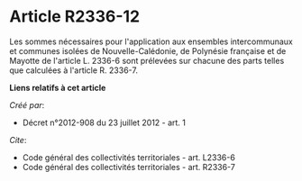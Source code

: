 # Article R2336-12

Les sommes nécessaires pour l'application aux ensembles intercommunaux et communes isolées de Nouvelle-Calédonie, de
Polynésie française et de Mayotte de l'article L. 2336-6 sont prélevées sur chacune des parts telles que calculées à
l'article R. 2336-7.

**Liens relatifs à cet article**

_Créé par_:

  - Décret n°2012-908 du 23 juillet 2012 - art. 1

_Cite_:

  - Code général des collectivités territoriales - art. L2336-6
  - Code général des collectivités territoriales - art. R2336-7
